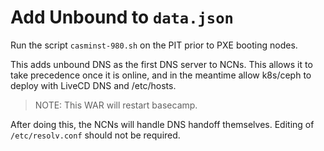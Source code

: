 # Add Unbound to `data.json`

Run the script `casminst-980.sh` on the PIT prior to PXE booting nodes.

This adds unbound DNS as the first DNS server to NCNs. This allows it to take precedence once it is online, and in the meantime allow k8s/ceph to deploy with LiveCD DNS and /etc/hosts.

> NOTE: This WAR will restart basecamp.

After doing this, the NCNs will handle DNS handoff themselves. Editing of `/etc/resolv.conf` should not be required.

